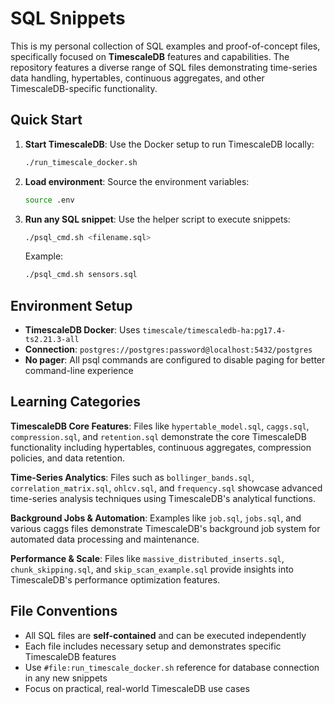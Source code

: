 # SQL Snippets

This is my personal collection of SQL examples and proof-of-concept files, specifically focused on **TimescaleDB** features and capabilities. The repository features a diverse range of SQL files demonstrating time-series data handling, hypertables, continuous aggregates, and other TimescaleDB-specific functionality.

## Quick Start

1. **Start TimescaleDB**: Use the Docker setup to run TimescaleDB locally:
   ```bash
   ./run_timescale_docker.sh
   ```

2. **Load environment**: Source the environment variables:
   ```bash
   source .env
   ```

3. **Run any SQL snippet**: Use the helper script to execute snippets:
   ```bash
   ./psql_cmd.sh <filename.sql>
   ```
   
   Example:
   ```bash
   ./psql_cmd.sh sensors.sql
   ```

## Environment Setup

- **TimescaleDB Docker**: Uses `timescale/timescaledb-ha:pg17.4-ts2.21.3-all`
- **Connection**: `postgres://postgres:password@localhost:5432/postgres`
- **No pager**: All psql commands are configured to disable paging for better command-line experience

## Learning Categories

**TimescaleDB Core Features**: Files like `hypertable_model.sql`, `caggs.sql`, `compression.sql`, and `retention.sql` demonstrate the core TimescaleDB functionality including hypertables, continuous aggregates, compression policies, and data retention.

**Time-Series Analytics**: Files such as `bollinger_bands.sql`, `correlation_matrix.sql`, `ohlcv.sql`, and `frequency.sql` showcase advanced time-series analysis techniques using TimescaleDB's analytical functions.

**Background Jobs & Automation**: Examples like `job.sql`, `jobs.sql`, and various caggs files demonstrate TimescaleDB's background job system for automated data processing and maintenance.

**Performance & Scale**: Files like `massive_distributed_inserts.sql`, `chunk_skipping.sql`, and `skip_scan_example.sql` provide insights into TimescaleDB's performance optimization features.

## File Conventions

- All SQL files are **self-contained** and can be executed independently
- Each file includes necessary setup and demonstrates specific TimescaleDB features
- Use `#file:run_timescale_docker.sh` reference for database connection in any new snippets
- Focus on practical, real-world TimescaleDB use cases
